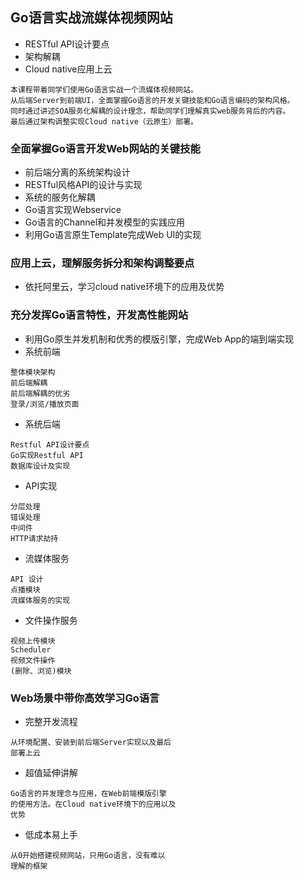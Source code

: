 ## Go语言实战流媒体视频网站
- RESTful API设计要点 
- 架构解耦 
- Cloud native应用上云

```
本课程带着同学们使用Go语言实战一个流媒体视频网站。
从后端Server到前端UI，全面掌握Go语言的开发关键技能和Go语言编码的架构风格。
同时通过讲述SOA服务化解耦的设计理念，帮助同学们理解真实web服务背后的内容。
最后通过架构调整实现Cloud native（云原生）部署。  
```
### 全面掌握Go语言开发Web网站的关键技能
- 前后端分离的系统架构设计
- RESTful风格API的设计与实现
- 系统的服务化解耦
- Go语言实现Webservice
- Go语言的Channel和并发模型的实践应用
- 利用Go语言原生Template完成Web UI的实现
### 应用上云，理解服务拆分和架构调整要点
- 依托阿里云，学习cloud native环境下的应用及优势
### 充分发挥Go语言特性，开发高性能网站
- 利用Go原生并发机制和优秀的模版引擎，完成Web App的端到端实现
- 系统前端
```
整体模块架构
前后端解耦
前后端解耦的优劣
登录/浏览/播放页面 
```
- 系统后端
```
Restful API设计要点
Go实现Restful API
数据库设计及实现 
```
- API实现
```
分层处理
错误处理
中间件
HTTP请求劫持 
```
- 流媒体服务
```
API 设计
点播模块
流媒体服务的实现 
```
- 文件操作服务
```
视频上传模块
Scheduler
视频文件操作
(删除、浏览)模块 
```
### Web场景中带你高效学习Go语言
- 完整开发流程
``` 
从环境配置、安装到前后端Server实现以及最后
部署上云
```
- 超值延伸讲解
```
Go语言的并发理念与应用，在Web前端模版引擎
的使用方法。在Cloud native环境下的应用以及
优势
```
- 低成本易上手
```
从0开始搭建视频网站，只用Go语言，没有难以
理解的框架

```
